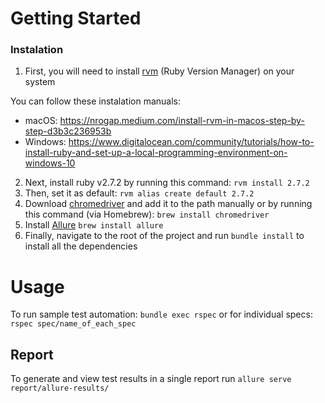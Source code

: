 # Getting Started
### Instalation
1. First, you will need to install [rvm](https://rvm.io/) (Ruby Version Manager) on your system

You can follow these instalation manuals:
- macOS: https://nrogap.medium.com/install-rvm-in-macos-step-by-step-d3b3c236953b
- Windows: https://www.digitalocean.com/community/tutorials/how-to-install-ruby-and-set-up-a-local-programming-environment-on-windows-10

2. Next, install ruby v2.7.2 by running this command: `rvm install 2.7.2`
3. Then, set it as default: `rvm alias create default 2.7.2`
4. Download [chromedriver](https://chromedriver.chromium.org/downloads) and add it to the path manually or by running this command (via Homebrew): `brew install chromedriver`
5. Install [Allure](https://docs.qameta.io/allure/#_get_started) `brew install allure`
6. Finally, navigate to the root of the project and run `bundle install` to install all the dependencies

# Usage

To run sample test automation: `bundle exec rspec`
or for individual specs: `rspec spec/name_of_each_spec`

## Report
To generate and view test results in a single report run `allure serve report/allure-results/`
